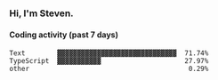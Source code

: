 ### Hi, I'm Steven.

#### Coding activity (past 7 days)
```
Text        ▓▓▓▓▓▓▓▓▓▓▓▓▓▓▓▓▓▓▓▓▓▓▓▓▓▓▓▓▓▓  71.74%
TypeScript  ▓▓▓▓▓▓▓▓▓▓▓                     27.97%
other                                        0.29%
```
